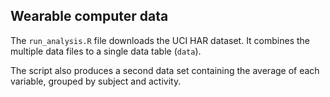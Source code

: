 ## Wearable computer data

The `run_analysis.R` file downloads the UCI HAR dataset. It combines the
multiple data files to a single data table (`data`).

The script also produces a second data set containing the average of each
variable, grouped by subject and activity.
